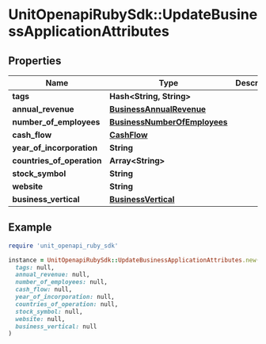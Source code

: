 # UnitOpenapiRubySdk::UpdateBusinessApplicationAttributes

## Properties

| Name | Type | Description | Notes |
| ---- | ---- | ----------- | ----- |
| **tags** | **Hash&lt;String, String&gt;** |  | [optional] |
| **annual_revenue** | [**BusinessAnnualRevenue**](BusinessAnnualRevenue.md) |  | [optional] |
| **number_of_employees** | [**BusinessNumberOfEmployees**](BusinessNumberOfEmployees.md) |  | [optional] |
| **cash_flow** | [**CashFlow**](CashFlow.md) |  | [optional] |
| **year_of_incorporation** | **String** |  | [optional] |
| **countries_of_operation** | **Array&lt;String&gt;** |  | [optional] |
| **stock_symbol** | **String** |  | [optional] |
| **website** | **String** |  | [optional] |
| **business_vertical** | [**BusinessVertical**](BusinessVertical.md) |  | [optional] |

## Example

```ruby
require 'unit_openapi_ruby_sdk'

instance = UnitOpenapiRubySdk::UpdateBusinessApplicationAttributes.new(
  tags: null,
  annual_revenue: null,
  number_of_employees: null,
  cash_flow: null,
  year_of_incorporation: null,
  countries_of_operation: null,
  stock_symbol: null,
  website: null,
  business_vertical: null
)
```

